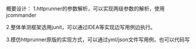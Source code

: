 概要设计：
1.httprunner的参数解析，可以实现两级参数的解析，使用jcommander

2.整体单测框架选用junit，可以通过IDEA等实现边写用例边执行。

3.模仿httprunner原版的实现方式，可以通过yml/json文件写用例，也可以代码写